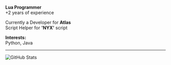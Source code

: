 **Lua Programmer**  
+2 years of experience

Currently a Developer for **Atlas**  
Script Helper for **'NYX'** script

**Interests:**  
Python, Java

---

![GitHub Stats](https://github-readme-stats.vercel.app/api?username=zFor3st&show_icons=true&count_private=true&hide_title=true)
